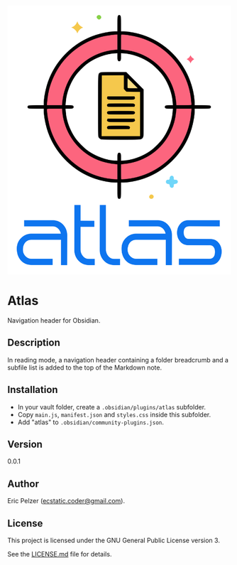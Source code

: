 ![](https://github.com/senselogic/ATLAS/blob/master/LOGO/atlas.png)

# Atlas

Navigation header for Obsidian.

## Description

In reading mode, a navigation header containing a folder breadcrumb and a subfile list is added to the top of the Markdown note.

## Installation

*   In your vault folder, create a `.obsidian/plugins/atlas` subfolder.
*   Copy `main.js`, `manifest.json` and `styles.css` inside this subfolder.
*   Add "atlas" to `.obsidian/community-plugins.json`.

## Version

0.0.1

## Author

Eric Pelzer (ecstatic.coder@gmail.com).

## License

This project is licensed under the GNU General Public License version 3.

See the [LICENSE.md](LICENSE.md) file for details.

